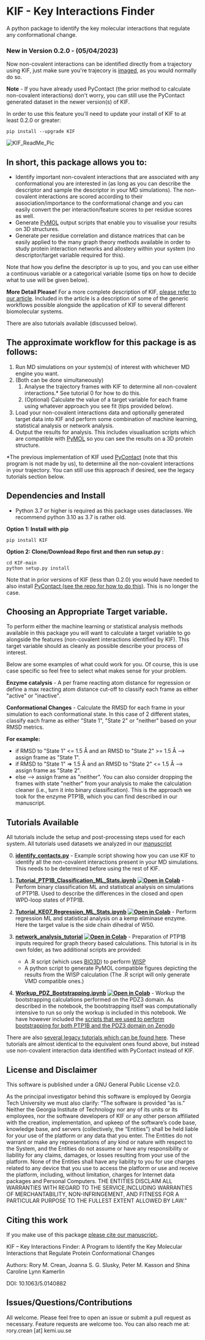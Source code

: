 # KIF - Key Interactions Finder
 A python package to identify the key molecular interactions that regulate any conformational change.

 ### New in Version 0.2.0  - (05/04/2023)
Now non-covalent interactions can be identified directly from a trajectory using KIF, just make sure you're trajecory is [imaged](http://ambermd.org/Questions/periodic2.html), as you would normally do so.

**Note** - If you have already used PyContact (the prior method to calculate non-covalent interactions) don't worry, you can still use the PyContact generated dataset in the newer version(s) of KIF.

In order to use this feature you'll need to update your install of KIF to at least 0.2.0 or greater:
```
pip install --upgrade KIF
```

![KIF_ReadMe_Pic](https://user-images.githubusercontent.com/49672044/207597051-7dcde86a-62bd-4f69-96aa-326cad938a65.png)


## In short, this package allows you to:
 - Identify important non-covalent interactions that are associated with any conformational you are interested in (as long as you can describe the descriptor and sample the descriptor in your MD simulations). The non-covalent interactions are scored according to their association/importance to the conformational change and you can easily convert the per interaction/feature scores to per residue scores as well.
 - Generate [PyMOL](https://pymol.org/2/) output scripts that enable you to visualise your results on 3D structures.
 - Generate per residue correlation and distance matrices that can be easily applied to the many graph theory methods available in order to study protein interaction networks and allostery within your system (no descriptor/target variable required for this).

Note that how you define the descriptor is up to you, and you can use either a continuous variable or a categorical variable (some tips on how to decide what to use will be given below).

**More Detail Please!**
For a more complete description of KIF, [please refer to our article](https://aip.scitation.org/doi/10.1063/5.0140882). Included in the article is a description of some of the generic workflows possible alongside the application of KIF to several different biomolecular systems.

There are also tutorials available (discussed below).

## The approximate workflow for this package is as follows:
1. Run MD simulations on your system(s) of interest with whichever MD engine you want.
2. (Both can be done simultaneously)
    1. Analyse the trajectory frames with KIF to determine all non-covalent interactions.* See tutorial 0 for how to do this.
    2. (Optional) Calculate the value of a target variable for each frame using whatever approach you see fit (tips provided below).
3. Load your non-covalent interactions data and optionally generated target data into KIF and perform some combination of machine learning, statistical analysis or network analysis.
4. Output the results for analysis. This includes visualisation scripts which are compatible with [PyMOL](https://pymol.org/2/) so you can see the results on a 3D protein structure.


*The previous implementation of KIF used [PyContact](https://github.com/maxscheurer/pycontact) (note that this program is not made by us), to determine all the non-covalent interactions in your trajectory. You can still use this approach if desired, see the legacy tutorials section below.


## Dependencies and Install
- Python 3.7 or higher is required as this package uses dataclasses. We recommend python 3.10 as 3.7 is rather old.

**Option 1: Install with pip**
```
pip install KIF
```

**Option 2: Clone/Download Repo first and then run setup.py :**

```
cd KIF-main
python setup.py install
```

Note that in prior versions of KIF (less than 0.2.0) you would have needed to also install [PyContact (see the repo for how to do this)](https://github.com/maxscheurer/pycontact). This is no longer the case.

## Choosing an Appropriate Target variable.
To perform either the machine learning or statistical analysis methods available in this package you will want to calculate a target variable to go alongside the features (non-covalent interactions identified by KIF). This target variable should as cleanly as possible describe your process of interest.

Below are some examples of what could work for you. Of course, this is use case specific so feel free to select what makes sense for your problem.

**Enzyme catalysis** - A per frame reacting atom distance for regression or define a max reacting atom distance cut-off to classify each frame as either "active" or "inactive".

**Conformational Changes** - Calculate the RMSD for each frame in your simulation to each conformational state. In this case of 2 different states, classify each frame as either "State 1", "State 2" or "neither" based on your RMSD metrics.

**For example:**
* if RMSD to "State 1" <= 1.5 Å and an RMSD to "State 2" >= 1.5 Å --> assign frame as "State 1".
* if RMSD to "State 1" => 1.5 Å and an RMSD to "State 2" <= 1.5 Å --> assign frame as "State 2".
* else --> assign frame as "neither".
You can also consider dropping the frames with state "neither" from your analysis to make the calculation cleaner (i.e., turn it into binary classification).
This is the approach we took for the enzyme PTP1B, which you can find described in our manuscript.

## Tutorials Available
All tutorials include the setup and post-processing steps used for each system. All tutorials used datasets we analyzed in our [manuscript](https://aip.scitation.org/doi/10.1063/5.0140882)

0. **[identify_contacts.py](https://github.com/kamerlinlab/KIF/blob/main/tutorials/identify_contacts.py)** - Example script showing how you can use KIF to identify all the non-covalent interactions present in your MD simulations. This needs to be determined before using the rest of KIF.

1. **[Tutorial_PTP1B_Classification_ML_Stats.ipynb](https://github.com/kamerlinlab/KIF/blob/main/tutorials/Tutorial_PTP1B_Classification_ML_Stats.ipynb) [![Open in Colab](https://colab.research.google.com/assets/colab-badge.svg)](https://colab.research.google.com/github/kamerlinlab/KIF/blob/main/tutorials/Tutorial_PTP1B_Classification_ML_Stats.ipynb)**  - Perform binary classification ML and statistical analysis on simulations of PTP1B. Used to describe the differences in the closed and open WPD-loop states of PTP1B.

2. **[Tutorial_KE07_Regression_ML_Stats.ipynb](https://github.com/kamerlinlab/KIF/blob/main/tutorials/Tutorial_KE07_Regression_ML_Stats.ipynb) [![Open in Colab](https://colab.research.google.com/assets/colab-badge.svg)](https://colab.research.google.com/github/kamerlinlab/KIF/blob/main/tutorials/Tutorial_KE07_Regression_ML_Stats.ipynb)** - Perform regression ML and statistical analysis on a kemp eliminase enzyme. Here the target value is the side chain dihedral of W50.


3. **[network_analysis_tutorial](https://github.com/kamerlinlab/KIF/tree/main/tutorials/network_analysis_tutorial) [![Open in Colab](https://colab.research.google.com/assets/colab-badge.svg)](https://colab.research.google.com/github/kamerlinlab/KIF/blob/main/tutorials/network_analysis_tutorial/Step1_Tutorial_PTP1B_Network_Analysis.ipynb)** - Preparation of PTP1B inputs required for graph theory based calculations. This tutorial is in its own folder, as two additional scripts are provided:
      - A .R script (which uses [BIO3D](http://thegrantlab.org/bio3d_v2/)) to perform [WISP](https://pubs.acs.org/doi/10.1021/ct4008603)
      - A python script to generate PyMOL compatible figures depicting the results from the WISP calculation (The .R script will only generate VMD compatible ones.)


4. **[Workup_PDZ_Bootstrapping.ipynb](https://github.com/kamerlinlab/KIF/blob/main/tutorials/Workup_PDZ_Bootstrapping.ipynb) [![Open in Colab](https://colab.research.google.com/assets/colab-badge.svg)](https://colab.research.google.com/github/kamerlinlab/KIF/blob/main/tutorials/Workup_PDZ_Bootstrapping.ipynb)** - Workup the bootstrapping calculations performed on the PDZ3 domain. As described in the notebook, the bootstrapping itself was computationally intensive to run so only the workup is included in this notebook. We have however included the [scripts that we used to perform bootstrapping for both PTP1B and the PDZ3 domain on Zenodo](https://zenodo.org/record/7104965#.Y5meLXbMKUk)


There are also [several legacy tutorials which can be found here](https://github.com/kamerlinlab/KIF/blob/main/tutorials/legacy_tutorials). These tutorials are almost identical to the equivalent ones found above, but instead use non-covalent interaction data identified with PyContact instead of KIF.


## License and Disclaimer

This software is published under a GNU General Public License v2.0.

As the principal investigator behind this software is employed by Georgia Tech University we must also clarify: “The software is provided “as is.” Neither the Georgia Institute of Technology nor any of its units or its employees, nor the software developers of KIF or any other person affiliated with the creation, implementation, and upkeep of the software’s code base, knowledge base, and servers (collectively, the “Entities”) shall be held liable for your use of the platform or any data that you enter. The Entities do not warrant or make any representations of any kind or nature with respect to the System, and the Entities do not assume or have any responsibility or liability for any claims, damages, or losses resulting from your use of the platform. None of the Entities shall have any liability to you for use charges related to any device that you use to access the platform or use and receive the platform, including, without limitation, charges for Internet data packages and Personal Computers. THE ENTITIES DISCLAIM ALL WARRANTIES WITH REGARD TO THE SERVICE,INCLUDING WARRANTIES OF MERCHANTABILITY, NON-INFRINGEMENT, AND FITNESS FOR A PARTICULAR PURPOSE TO THE FULLEST EXTENT ALLOWED BY LAW.”



## Citing this work
If you make use of this package [please cite our manuscript:](https://aip.scitation.org/doi/10.1063/5.0140882).

KIF – Key Interactions Finder: A Program to Identify the Key Molecular Interactions that Regulate Protein Conformational Changes

Authors: Rory M. Crean, Joanna S. G. Slusky, Peter M. Kasson and Shina Caroline Lynn Kamerlin

DOI: 10.1063/5.0140882

## Issues/Questions/Contributions
All welcome. Please feel free to open an issue or submit a pull request as necessary. Feature requests are welcome too.
You can also reach me at: rory.crean [at] kemi.uu.se
